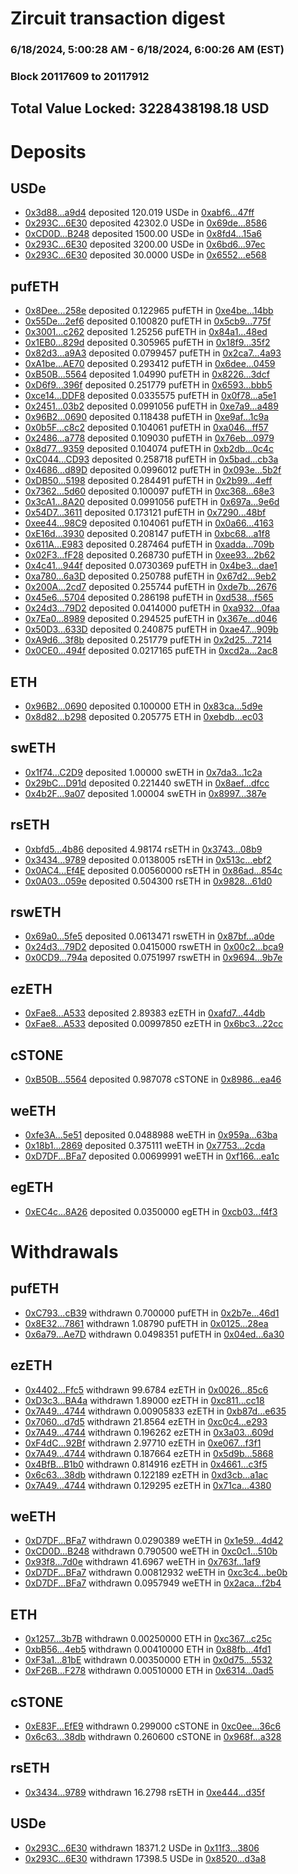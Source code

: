 # Zircuit transaction digest
### 6/18/2024, 5:00:28 AM - 6/18/2024, 6:00:26 AM (EST)
### Block 20117609 to 20117912

## Total Value Locked: 3228438198.18 USD

# Deposits
## USDe
- [0x3d88...a9d4](https://etherscan.io/address/0x3d8804e86bA0b8369DcE6f5C0136524Bdf56a9d4) deposited 120.019 USDe in [0xabf6...47ff](https://etherscan.io/tx/0x3d8804e86bA0b8369DcE6f5C0136524Bdf56a9d4)
- [0x293C...6E30](https://etherscan.io/address/0x293C6937D8D82e05B01335F7B33FBA0c8e256E30) deposited 42302.0 USDe in [0x69de...8586](https://etherscan.io/tx/0x293C6937D8D82e05B01335F7B33FBA0c8e256E30)
- [0xCD0D...B248](https://etherscan.io/address/0xCD0D83D9E840F8E27d5c2e365Fd365FF1C05B248) deposited 1500.00 USDe in [0x8fd4...15a6](https://etherscan.io/tx/0xCD0D83D9E840F8E27d5c2e365Fd365FF1C05B248)
- [0x293C...6E30](https://etherscan.io/address/0x293C6937D8D82e05B01335F7B33FBA0c8e256E30) deposited 3200.00 USDe in [0x6bd6...97ec](https://etherscan.io/tx/0x293C6937D8D82e05B01335F7B33FBA0c8e256E30)
- [0x293C...6E30](https://etherscan.io/address/0x293C6937D8D82e05B01335F7B33FBA0c8e256E30) deposited 30.0000 USDe in [0x6552...e568](https://etherscan.io/tx/0x293C6937D8D82e05B01335F7B33FBA0c8e256E30)
## pufETH
- [0x8Dee...258e](https://etherscan.io/address/0x8Dee891b63A8657b77FC462463d200F46936258e) deposited 0.122965 pufETH in [0xe4be...14bb](https://etherscan.io/tx/0x8Dee891b63A8657b77FC462463d200F46936258e)
- [0x55De...2ef6](https://etherscan.io/address/0x55DeFDB2aDebBAa7FF06B66F6C04AD93688e2ef6) deposited 0.100820 pufETH in [0x5cb9...775f](https://etherscan.io/tx/0x55DeFDB2aDebBAa7FF06B66F6C04AD93688e2ef6)
- [0x3001...c262](https://etherscan.io/address/0x30019fcbbc059f94A63A7Ea6cf0b71a1C82Fc262) deposited 1.25256 pufETH in [0x84a1...48ed](https://etherscan.io/tx/0x30019fcbbc059f94A63A7Ea6cf0b71a1C82Fc262)
- [0x1EB0...829d](https://etherscan.io/address/0x1EB0f5c5513aD966714Ad04D719c219c76AF829d) deposited 0.305965 pufETH in [0x18f9...35f2](https://etherscan.io/tx/0x1EB0f5c5513aD966714Ad04D719c219c76AF829d)
- [0x82d3...a9A3](https://etherscan.io/address/0x82d335be2D78CfB262F3D57474aC18433dA5a9A3) deposited 0.0799457 pufETH in [0x2ca7...4a93](https://etherscan.io/tx/0x82d335be2D78CfB262F3D57474aC18433dA5a9A3)
- [0xA1be...AE70](https://etherscan.io/address/0xA1be8519AB2Ae2080f62C0CbB8Cc3005B121AE70) deposited 0.293412 pufETH in [0x6dee...0459](https://etherscan.io/tx/0xA1be8519AB2Ae2080f62C0CbB8Cc3005B121AE70)
- [0xB50B...5564](https://etherscan.io/address/0xB50B26255A6a5EfA4Ef75eb978a92639dA185564) deposited 1.04990 pufETH in [0x8226...3dcf](https://etherscan.io/tx/0xB50B26255A6a5EfA4Ef75eb978a92639dA185564)
- [0xD6f9...396f](https://etherscan.io/address/0xD6f9dC609891673c6ad8F9C0365E71Bf8CcE396f) deposited 0.251779 pufETH in [0x6593...bbb5](https://etherscan.io/tx/0xD6f9dC609891673c6ad8F9C0365E71Bf8CcE396f)
- [0xce14...DDF8](https://etherscan.io/address/0xce1402c1cDeead541bA602ea8E89d57D2b0DDDF8) deposited 0.0335575 pufETH in [0x0f78...a5e1](https://etherscan.io/tx/0xce1402c1cDeead541bA602ea8E89d57D2b0DDDF8)
- [0x2451...03b2](https://etherscan.io/address/0x245121979A9AEDbB0CfB65A349e9e7FBDA7C03b2) deposited 0.0991056 pufETH in [0xe7a9...a489](https://etherscan.io/tx/0x245121979A9AEDbB0CfB65A349e9e7FBDA7C03b2)
- [0x96B2...0690](https://etherscan.io/address/0x96B258360501863aD18567fCeb41eC3e504f0690) deposited 0.118438 pufETH in [0xe9af...1c9a](https://etherscan.io/tx/0x96B258360501863aD18567fCeb41eC3e504f0690)
- [0x0b5F...c8c2](https://etherscan.io/address/0x0b5Fda81E3Ca586Fc7Ac663F85Fcf827a12Cc8c2) deposited 0.104061 pufETH in [0xa046...ff57](https://etherscan.io/tx/0x0b5Fda81E3Ca586Fc7Ac663F85Fcf827a12Cc8c2)
- [0x2486...a778](https://etherscan.io/address/0x24860443d84aE0474B74a2799F9A308d9c3ea778) deposited 0.109030 pufETH in [0x76eb...0979](https://etherscan.io/tx/0x24860443d84aE0474B74a2799F9A308d9c3ea778)
- [0x8d77...9359](https://etherscan.io/address/0x8d771c2d33dC673cc1e600C68Da912C487bA9359) deposited 0.104074 pufETH in [0xb2db...0c4c](https://etherscan.io/tx/0x8d771c2d33dC673cc1e600C68Da912C487bA9359)
- [0xC044...CD93](https://etherscan.io/address/0xC0447e50F0265723f29853DDA55265B3CEaCCD93) deposited 0.258718 pufETH in [0x5bad...cb3a](https://etherscan.io/tx/0xC0447e50F0265723f29853DDA55265B3CEaCCD93)
- [0x4686...d89D](https://etherscan.io/address/0x4686873EfedAEe2993bCD4eefC675E2daa38d89D) deposited 0.0996012 pufETH in [0x093e...5b2f](https://etherscan.io/tx/0x4686873EfedAEe2993bCD4eefC675E2daa38d89D)
- [0xDB50...5198](https://etherscan.io/address/0xDB50F59D8EE43DB655687E5174316870505E5198) deposited 0.284491 pufETH in [0x2b99...4eff](https://etherscan.io/tx/0xDB50F59D8EE43DB655687E5174316870505E5198)
- [0x7362...5d60](https://etherscan.io/address/0x7362A25Af7e7b515b6cfbeF0a94FB72b46595d60) deposited 0.100097 pufETH in [0xc368...68e3](https://etherscan.io/tx/0x7362A25Af7e7b515b6cfbeF0a94FB72b46595d60)
- [0x3cA1...8A20](https://etherscan.io/address/0x3cA1C32BCA9E0BAF02a65673F73389DD1E508A20) deposited 0.0991056 pufETH in [0x697a...9e6d](https://etherscan.io/tx/0x3cA1C32BCA9E0BAF02a65673F73389DD1E508A20)
- [0x54D7...3611](https://etherscan.io/address/0x54D7a6c6849Ff063033376077e7e3dEaEf6B3611) deposited 0.173121 pufETH in [0x7290...48bf](https://etherscan.io/tx/0x54D7a6c6849Ff063033376077e7e3dEaEf6B3611)
- [0xee44...98C9](https://etherscan.io/address/0xee44e1e9e1e6e4272302b61f6f6E9735505a98C9) deposited 0.104061 pufETH in [0x0a66...4163](https://etherscan.io/tx/0xee44e1e9e1e6e4272302b61f6f6E9735505a98C9)
- [0xE16d...3930](https://etherscan.io/address/0xE16d16Ff9c1Fe83918DDfcC7c2F9AD4c617d3930) deposited 0.208147 pufETH in [0xbc68...a1f8](https://etherscan.io/tx/0xE16d16Ff9c1Fe83918DDfcC7c2F9AD4c617d3930)
- [0x611A...E983](https://etherscan.io/address/0x611AD6da20821e36463E6DB2b06302EeeF34E983) deposited 0.287464 pufETH in [0xadda...709b](https://etherscan.io/tx/0x611AD6da20821e36463E6DB2b06302EeeF34E983)
- [0x02F3...fF28](https://etherscan.io/address/0x02F323c88bC289Eed0969d472e15011DB89BfF28) deposited 0.268730 pufETH in [0xee93...2b62](https://etherscan.io/tx/0x02F323c88bC289Eed0969d472e15011DB89BfF28)
- [0x4c41...944f](https://etherscan.io/address/0x4c41D3d18Fd081418AbfC0BF01224267893D944f) deposited 0.0730369 pufETH in [0x4be3...dae1](https://etherscan.io/tx/0x4c41D3d18Fd081418AbfC0BF01224267893D944f)
- [0xa780...6a3D](https://etherscan.io/address/0xa78013876D7d0FD1DF826412710852014A9f6a3D) deposited 0.250788 pufETH in [0x67d2...9eb2](https://etherscan.io/tx/0xa78013876D7d0FD1DF826412710852014A9f6a3D)
- [0x200A...2cd7](https://etherscan.io/address/0x200AF82eEAb8E21816030C59EC23d978CE8C2cd7) deposited 0.255744 pufETH in [0xde7b...2676](https://etherscan.io/tx/0x200AF82eEAb8E21816030C59EC23d978CE8C2cd7)
- [0x45e6...5704](https://etherscan.io/address/0x45e6ba0BB1a8c87FFa961826672d9CaE81AC5704) deposited 0.286198 pufETH in [0xd538...f565](https://etherscan.io/tx/0x45e6ba0BB1a8c87FFa961826672d9CaE81AC5704)
- [0x24d3...79D2](https://etherscan.io/address/0x24d39442ECD6E4020fD5BE04b2c0724b3b6a79D2) deposited 0.0414000 pufETH in [0xa932...0faa](https://etherscan.io/tx/0x24d39442ECD6E4020fD5BE04b2c0724b3b6a79D2)
- [0x7Ea0...8989](https://etherscan.io/address/0x7Ea0cF5DB2CAdE452721dD28B71D2De14dC28989) deposited 0.294525 pufETH in [0x367e...d046](https://etherscan.io/tx/0x7Ea0cF5DB2CAdE452721dD28B71D2De14dC28989)
- [0x50D3...633D](https://etherscan.io/address/0x50D31aa4C2Fa28868900e84DCA08C0FaC931633D) deposited 0.240875 pufETH in [0xae47...909b](https://etherscan.io/tx/0x50D31aa4C2Fa28868900e84DCA08C0FaC931633D)
- [0xA9d6...3f8b](https://etherscan.io/address/0xA9d690b323740d6a6cA16cCdd551a05Fd5b03f8b) deposited 0.251779 pufETH in [0x2d25...7214](https://etherscan.io/tx/0xA9d690b323740d6a6cA16cCdd551a05Fd5b03f8b)
- [0x0CE0...494f](https://etherscan.io/address/0x0CE0A8da1C61A95e4D3AA9B5de02cC6187b2494f) deposited 0.0217165 pufETH in [0xcd2a...2ac8](https://etherscan.io/tx/0x0CE0A8da1C61A95e4D3AA9B5de02cC6187b2494f)
## ETH
- [0x96B2...0690](https://etherscan.io/address/0x96B258360501863aD18567fCeb41eC3e504f0690) deposited 0.100000 ETH in [0x83ca...5d9e](https://etherscan.io/tx/0x96B258360501863aD18567fCeb41eC3e504f0690)
- [0x8d82...b298](https://etherscan.io/address/0x8d826222B5ffc0901F9a3A0e851348699E87b298) deposited 0.205775 ETH in [0xebdb...ec03](https://etherscan.io/tx/0x8d826222B5ffc0901F9a3A0e851348699E87b298)
## swETH
- [0x1f74...C2D9](https://etherscan.io/address/0x1f748Bba6E9a1Eb32D64Fa4Bc256Fd4a7dceC2D9) deposited 1.00000 swETH in [0x7da3...1c2a](https://etherscan.io/tx/0x1f748Bba6E9a1Eb32D64Fa4Bc256Fd4a7dceC2D9)
- [0x29bC...D91d](https://etherscan.io/address/0x29bCCe0253c52780452103BcF09C60d848bDD91d) deposited 0.221440 swETH in [0x8aef...dfcc](https://etherscan.io/tx/0x29bCCe0253c52780452103BcF09C60d848bDD91d)
- [0x4b2F...9a07](https://etherscan.io/address/0x4b2Ff2f63BB03C0F47Cc5c529F42f139fEAe9a07) deposited 1.00004 swETH in [0x8997...387e](https://etherscan.io/tx/0x4b2Ff2f63BB03C0F47Cc5c529F42f139fEAe9a07)
## rsETH
- [0xbfd5...4b86](https://etherscan.io/address/0xbfd5bC384689c8427925716588eDc3d6EB074b86) deposited 4.98174 rsETH in [0x3743...08b9](https://etherscan.io/tx/0xbfd5bC384689c8427925716588eDc3d6EB074b86)
- [0x3434...9789](https://etherscan.io/address/0x34349c5569e7B846c3558961552D2202760A9789) deposited 0.0138005 rsETH in [0x513c...ebf2](https://etherscan.io/tx/0x34349c5569e7B846c3558961552D2202760A9789)
- [0x0AC4...Ef4E](https://etherscan.io/address/0x0AC47A0b0F81FccbfB40aa60e1d051CF3a59Ef4E) deposited 0.00560000 rsETH in [0x86ad...854c](https://etherscan.io/tx/0x0AC47A0b0F81FccbfB40aa60e1d051CF3a59Ef4E)
- [0x0A03...059e](https://etherscan.io/address/0x0A03b1d8E9b24F214EEDb2961648C23e0857059e) deposited 0.504300 rsETH in [0x9828...61d0](https://etherscan.io/tx/0x0A03b1d8E9b24F214EEDb2961648C23e0857059e)
## rswETH
- [0x69a0...5fe5](https://etherscan.io/address/0x69a0d5C59563310B6e07592dE37cA641a0C45fe5) deposited 0.0613471 rswETH in [0x87bf...a0de](https://etherscan.io/tx/0x69a0d5C59563310B6e07592dE37cA641a0C45fe5)
- [0x24d3...79D2](https://etherscan.io/address/0x24d39442ECD6E4020fD5BE04b2c0724b3b6a79D2) deposited 0.0415000 rswETH in [0x00c2...bca9](https://etherscan.io/tx/0x24d39442ECD6E4020fD5BE04b2c0724b3b6a79D2)
- [0x0CD9...794a](https://etherscan.io/address/0x0CD9C27836675B9187f983479d25c70AeA5C794a) deposited 0.0751997 rswETH in [0x9694...9b7e](https://etherscan.io/tx/0x0CD9C27836675B9187f983479d25c70AeA5C794a)
## ezETH
- [0xFae8...A533](https://etherscan.io/address/0xFae8821DD6e5F93431506bf234Ed94dDaaD2A533) deposited 2.89383 ezETH in [0xafd7...44db](https://etherscan.io/tx/0xFae8821DD6e5F93431506bf234Ed94dDaaD2A533)
- [0xFae8...A533](https://etherscan.io/address/0xFae8821DD6e5F93431506bf234Ed94dDaaD2A533) deposited 0.00997850 ezETH in [0x6bc3...22cc](https://etherscan.io/tx/0xFae8821DD6e5F93431506bf234Ed94dDaaD2A533)
## cSTONE
- [0xB50B...5564](https://etherscan.io/address/0xB50B26255A6a5EfA4Ef75eb978a92639dA185564) deposited 0.987078 cSTONE in [0x8986...ea46](https://etherscan.io/tx/0xB50B26255A6a5EfA4Ef75eb978a92639dA185564)
## weETH
- [0xfe3A...5e51](https://etherscan.io/address/0xfe3A3DFF8646CE5Ec6f8797BE5e599c961055e51) deposited 0.0488988 weETH in [0x959a...63ba](https://etherscan.io/tx/0xfe3A3DFF8646CE5Ec6f8797BE5e599c961055e51)
- [0x18b1...2869](https://etherscan.io/address/0x18b1DeC3653C70B18C99B90f91E6f0dbb5B92869) deposited 0.375111 weETH in [0x7753...2cda](https://etherscan.io/tx/0x18b1DeC3653C70B18C99B90f91E6f0dbb5B92869)
- [0xD7DF...BFa7](https://etherscan.io/address/0xD7DF7E085214743530afF339aFC420c7c720BFa7) deposited 0.00699991 weETH in [0xf166...ea1c](https://etherscan.io/tx/0xD7DF7E085214743530afF339aFC420c7c720BFa7)
## egETH
- [0xEC4c...8A26](https://etherscan.io/address/0xEC4c2f592273CBBfbEf96462F5A056e1f9418A26) deposited 0.0350000 egETH in [0xcb03...f4f3](https://etherscan.io/tx/0xEC4c2f592273CBBfbEf96462F5A056e1f9418A26)
# Withdrawals
## pufETH
- [0xC793...cB39](https://etherscan.io/address/0xC7936Fb44F51EdaC62e9222d74E753296c22cB39) withdrawn 0.700000 pufETH in [0x2b7e...46d1](https://etherscan.io/tx/0xC7936Fb44F51EdaC62e9222d74E753296c22cB39)
- [0x8E32...7861](https://etherscan.io/address/0x8E32736429d2F0a39179214C826DeeF5B8A37861) withdrawn 1.08790 pufETH in [0x0125...28ea](https://etherscan.io/tx/0x8E32736429d2F0a39179214C826DeeF5B8A37861)
- [0x6a79...Ae7D](https://etherscan.io/address/0x6a79c1749229179B4f16e6957597fd8f4D2fAe7D) withdrawn 0.0498351 pufETH in [0x04ed...6a30](https://etherscan.io/tx/0x6a79c1749229179B4f16e6957597fd8f4D2fAe7D)
## ezETH
- [0x4402...Ffc5](https://etherscan.io/address/0x440255c51109DF3E549CA343A2B4A06F9059Ffc5) withdrawn 99.6784 ezETH in [0x0026...85c6](https://etherscan.io/tx/0x440255c51109DF3E549CA343A2B4A06F9059Ffc5)
- [0xD3c3...BA4a](https://etherscan.io/address/0xD3c3b8f4D494dD83E461E22f9F665C393fAfBA4a) withdrawn 1.89000 ezETH in [0xc811...cc18](https://etherscan.io/tx/0xD3c3b8f4D494dD83E461E22f9F665C393fAfBA4a)
- [0x7A49...4744](https://etherscan.io/address/0x7A493Be5c2ce014cD049Bf178a1ac0Db1B434744) withdrawn 0.00905833 ezETH in [0xb87d...e635](https://etherscan.io/tx/0x7A493Be5c2ce014cD049Bf178a1ac0Db1B434744)
- [0x7060...d7d5](https://etherscan.io/address/0x7060feE5A3E44Fbf5E65533206B1757f63c7d7d5) withdrawn 21.8564 ezETH in [0xc0c4...e293](https://etherscan.io/tx/0x7060feE5A3E44Fbf5E65533206B1757f63c7d7d5)
- [0x7A49...4744](https://etherscan.io/address/0x7A493Be5c2ce014cD049Bf178a1ac0Db1B434744) withdrawn 0.196262 ezETH in [0x3a03...609d](https://etherscan.io/tx/0x7A493Be5c2ce014cD049Bf178a1ac0Db1B434744)
- [0xF4dC...92Bf](https://etherscan.io/address/0xF4dC15d5563685d3F891E25145Add0Ca21e392Bf) withdrawn 2.97710 ezETH in [0xe067...f3f1](https://etherscan.io/tx/0xF4dC15d5563685d3F891E25145Add0Ca21e392Bf)
- [0x7A49...4744](https://etherscan.io/address/0x7A493Be5c2ce014cD049Bf178a1ac0Db1B434744) withdrawn 0.187664 ezETH in [0x5d9b...5868](https://etherscan.io/tx/0x7A493Be5c2ce014cD049Bf178a1ac0Db1B434744)
- [0x4BfB...B1b0](https://etherscan.io/address/0x4BfB6a9295b5304db282A7EFaBd2f6Ff2F1DB1b0) withdrawn 0.814916 ezETH in [0x4661...c3f5](https://etherscan.io/tx/0x4BfB6a9295b5304db282A7EFaBd2f6Ff2F1DB1b0)
- [0x6c63...38db](https://etherscan.io/address/0x6c631959bdc7B98Aa4C80eC6e5723dE538D538db) withdrawn 0.122189 ezETH in [0xd3cb...a1ac](https://etherscan.io/tx/0x6c631959bdc7B98Aa4C80eC6e5723dE538D538db)
- [0x7A49...4744](https://etherscan.io/address/0x7A493Be5c2ce014cD049Bf178a1ac0Db1B434744) withdrawn 0.129295 ezETH in [0x71ca...4380](https://etherscan.io/tx/0x7A493Be5c2ce014cD049Bf178a1ac0Db1B434744)
## weETH
- [0xD7DF...BFa7](https://etherscan.io/address/0xD7DF7E085214743530afF339aFC420c7c720BFa7) withdrawn 0.0290389 weETH in [0x1e59...4d42](https://etherscan.io/tx/0xD7DF7E085214743530afF339aFC420c7c720BFa7)
- [0xCD0D...B248](https://etherscan.io/address/0xCD0D83D9E840F8E27d5c2e365Fd365FF1C05B248) withdrawn 0.790500 weETH in [0xc0c1...510b](https://etherscan.io/tx/0xCD0D83D9E840F8E27d5c2e365Fd365FF1C05B248)
- [0x93f8...7d0e](https://etherscan.io/address/0x93f87bdCFF281708B49909c288E8a0Bdf8097d0e) withdrawn 41.6967 weETH in [0x763f...1af9](https://etherscan.io/tx/0x93f87bdCFF281708B49909c288E8a0Bdf8097d0e)
- [0xD7DF...BFa7](https://etherscan.io/address/0xD7DF7E085214743530afF339aFC420c7c720BFa7) withdrawn 0.00812932 weETH in [0xc3c4...be0b](https://etherscan.io/tx/0xD7DF7E085214743530afF339aFC420c7c720BFa7)
- [0xD7DF...BFa7](https://etherscan.io/address/0xD7DF7E085214743530afF339aFC420c7c720BFa7) withdrawn 0.0957949 weETH in [0x2aca...f2b4](https://etherscan.io/tx/0xD7DF7E085214743530afF339aFC420c7c720BFa7)
## ETH
- [0x1257...3b7B](https://etherscan.io/address/0x12573c6bD730aA4073c9187D08b58fc8E7f53b7B) withdrawn 0.00250000 ETH in [0xc367...c25c](https://etherscan.io/tx/0x12573c6bD730aA4073c9187D08b58fc8E7f53b7B)
- [0xbB56...4eb5](https://etherscan.io/address/0xbB56FA3Fc83Ae2123d5ED068ddBc9fBe37bC4eb5) withdrawn 0.00410000 ETH in [0x88fb...4fd1](https://etherscan.io/tx/0xbB56FA3Fc83Ae2123d5ED068ddBc9fBe37bC4eb5)
- [0xF3a1...81bE](https://etherscan.io/address/0xF3a1f2ba42Bb81fFfAA4996f29af09862EB481bE) withdrawn 0.00350000 ETH in [0x0d75...5532](https://etherscan.io/tx/0xF3a1f2ba42Bb81fFfAA4996f29af09862EB481bE)
- [0xF26B...F278](https://etherscan.io/address/0xF26Bf368d15031139E3047Cb823046B1bbD7F278) withdrawn 0.00510000 ETH in [0x6314...0ad5](https://etherscan.io/tx/0xF26Bf368d15031139E3047Cb823046B1bbD7F278)
## cSTONE
- [0xE83F...EfE9](https://etherscan.io/address/0xE83F6A91786A85B240233f422E45Ab3d7FC7EfE9) withdrawn 0.299000 cSTONE in [0xc0ee...36c6](https://etherscan.io/tx/0xE83F6A91786A85B240233f422E45Ab3d7FC7EfE9)
- [0x6c63...38db](https://etherscan.io/address/0x6c631959bdc7B98Aa4C80eC6e5723dE538D538db) withdrawn 0.260600 cSTONE in [0x968f...a328](https://etherscan.io/tx/0x6c631959bdc7B98Aa4C80eC6e5723dE538D538db)
## rsETH
- [0x3434...9789](https://etherscan.io/address/0x34349c5569e7B846c3558961552D2202760A9789) withdrawn 16.2798 rsETH in [0xe444...d35f](https://etherscan.io/tx/0x34349c5569e7B846c3558961552D2202760A9789)
## USDe
- [0x293C...6E30](https://etherscan.io/address/0x293C6937D8D82e05B01335F7B33FBA0c8e256E30) withdrawn 18371.2 USDe in [0x11f3...3806](https://etherscan.io/tx/0x293C6937D8D82e05B01335F7B33FBA0c8e256E30)
- [0x293C...6E30](https://etherscan.io/address/0x293C6937D8D82e05B01335F7B33FBA0c8e256E30) withdrawn 17398.5 USDe in [0x8520...d3a8](https://etherscan.io/tx/0x293C6937D8D82e05B01335F7B33FBA0c8e256E30)
